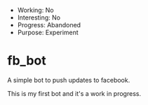 * Working: No
* Interesting: No
* Progress: Abandoned
* Purpose: Experiment

fb_bot
======

A simple bot to push updates to facebook.

This is my first bot and it's a work in progress.

